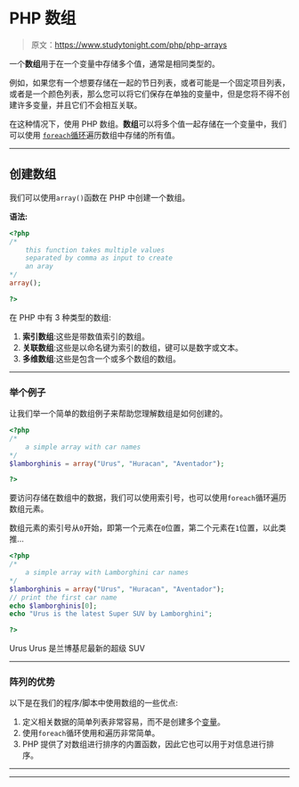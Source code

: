 # PHP 数组

> 原文：<https://www.studytonight.com/php/php-arrays>

一个**数组**用于在一个变量中存储多个值，通常是相同类型的。

例如，如果您有一个想要存储在一起的节日列表，或者可能是一个固定项目列表，或者是一个颜色列表，那么您可以将它们保存在单独的变量中，但是您将不得不创建许多变量，并且它们不会相互关联。

在这种情况下，使用 PHP 数组。**数组**可以将多个值一起存储在一个变量中，我们可以使用 [`foreach`循环](php-for-and-foreach-loop)遍历数组中存储的所有值。

* * *

## 创建数组

我们可以使用`array()`函数在 PHP 中创建一个数组。

**语法:**

```php
<?php
/* 
    this function takes multiple values
    separated by comma as input to create
    an aray
*/
array();

?>
```

在 PHP 中有 3 种类型的数组:

1.  **索引数组**:这些是带数值索引的数组。
2.  **关联数组**:这些是以命名键为索引的数组，键可以是数字或文本。
3.  **多维数组**:这些是包含一个或多个数组的数组。

* * *

### 举个例子

让我们举一个简单的数组例子来帮助您理解数组是如何创建的。

```php
<?php
/* 
    a simple array with car names
*/
$lamborghinis = array("Urus", "Huracan", "Aventador");

?>
```

要访问存储在数组中的数据，我们可以使用索引号，也可以使用`foreach`循环遍历数组元素。

数组元素的索引号从`0`开始，即第一个元素在`0`位置，第二个元素在`1`位置，以此类推...

```php
<?php
/* 
    a simple array with Lamborghini car names
*/
$lamborghinis = array("Urus", "Huracan", "Aventador");
// print the first car name
echo $lamborghinis[0];
echo "Urus is the latest Super SUV by Lamborghini";

?>
```

Urus Urus 是兰博基尼最新的超级 SUV

* * *

### 阵列的优势

以下是在我们的程序/脚本中使用数组的一些优点:

1.  定义相关数据的简单列表非常容易，而不是创建多个[变量](variables-in-php)。
2.  使用`foreach`循环使用和遍历非常简单。
3.  PHP 提供了对数组进行排序的内置函数，因此它也可以用于对信息进行排序。

* * *

* * *